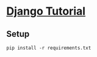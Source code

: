 # [Django Tutorial](https://docs.djangoproject.com/en/4.0/intro/tutorial01/)

## Setup

```shell
pip install -r requirements.txt
```
